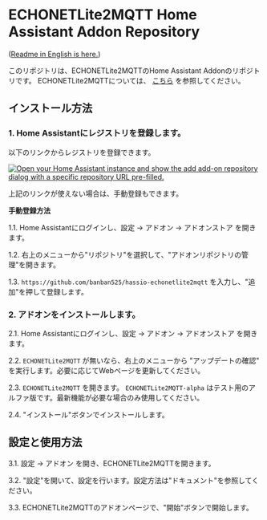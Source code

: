 ECHONETLite2MQTT Home Assistant Addon Repository
====================================================

([Readme in English is here.](readme.md))

このリポジトリは、ECHONETLite2MQTTのHome Assistant Addonのリポジトリです。
ECHONETLite2MQTTについては、 [こちら](https://github.com/banban525/echonetlite2mqtt) を参照してください。

## インストール方法

### 1. Home Assistantにレジストリを登録します。

以下のリンクからレジストリを登録できます。

   [![Open your Home Assistant instance and show the add add-on repository dialog with a specific repository URL pre-filled.](https://my.home-assistant.io/badges/supervisor_add_addon_repository.svg)](https://my.home-assistant.io/redirect/supervisor_add_addon_repository/?repository_url=https%3A%2F%2Fgithub.com%2Fzigbee2mqtt%2Fhassio-zigbee2mqtt)

上記のリンクが使えない場合は、手動登録もできます。


__手動登録方法__

1.1. Home Assistantにログインし、設定 → アドオン → アドオンストア を開きます。

1.2. 右上のメニューから"リポジトリ"を選択して、"アドオンリポジトリの管理"を開きます。

1.3. `https://github.com/banban525/hassio-echonetlite2mqtt` を入力し、"追加"を押して登録します。


### 2. アドオンをインストールします。

2.1. Home Assistantにログインし、設定 → アドオン → アドオンストア を開きます。

2.2. `ECHONETLite2MQTT` が無いなら、右上のメニューから "アップデートの確認" を実行します。必要に応じてWebページを更新してください。

2.3. `ECHONETLite2MQTT` を開きます。 `ECHONETLite2MQTT-alpha` はテスト用のアルファ版です。最新機能が必要な場合のみ使用してください。

2.4. "インストール"ボタンでインストールします。


## 設定と使用方法

3.1. 設定 → アドオン を開き、ECHONETLite2MQTTを開きます。

3.2. "設定"を開いて、設定を行います。設定方法は"ドキュメント"を参照してください。

3.3. ECHONETLite2MQTTのアドオンページで、"開始"ボタンで開始します。

